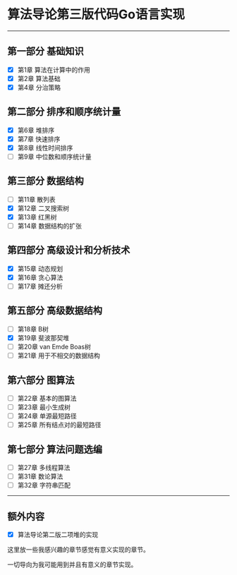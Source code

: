 # 算法导论第三版代码Go语言实现

------------------
## 第一部分 基础知识
- [x] 第1章 算法在计算中的作用
- [x] 第2章 算法基础
- [x] 第4章 分治策略

## 第二部分 排序和顺序统计量
  
- [x] 第6章 堆排序
- [x] 第7章 快速排序
- [x] 第8章 线性时间排序
- [ ] 第9章 中位数和顺序统计量
  
## 第三部分 数据结构

- [ ] 第11章 散列表
- [x] 第12章 二叉搜索树
- [x] 第13章 红黑树
- [ ] 第14章 数据结构的扩张
  
## 第四部分 高级设计和分析技术

- [x] 第15章 动态规划
- [x] 第16章 贪心算法
- [ ] 第17章 摊还分析
  
## 第五部分 高级数据结构

- [ ] 第18章 B树
- [x] 第19章 斐波那契堆
- [ ] 第20章 van Emde Boas树
- [ ] 第21章 用于不相交的数据结构

## 第六部分 图算法  

- [ ] 第22章 基本的图算法
- [ ] 第23章 最小生成树
- [ ] 第24章 单源最短路径
- [ ] 第25章 所有结点对的最短路径

## 第七部分 算法问题选编  

- [ ] 第27章 多线程算法
- [ ] 第31章 数论算法
- [ ] 第32章 字符串匹配

------
## 额外内容

- [x] 算法导论第二版二项堆的实现


这里放一些我感兴趣的章节感觉有意义实现的章节。

一切导向为我可能用到并且有意义的章节实现。